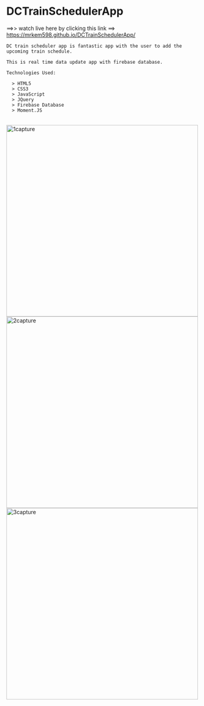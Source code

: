 # DCTrainSchedulerApp

==>> watch live here by clicking this link ==> https://mrkem598.github.io/DCTrainSchedulerApp/

    DC train scheduler app is fantastic app with the user to add the upcoming train schedule. 
    
    This is real time data update app with firebase database. 
    
    Technologies Used:
    
      > HTML5
      > CSS3
      > JavaScript
      > JQuery
      > Firebase Database
      > Moment.JS
    
<br>
<img width="500" alt="1capture" src="https://cloud.githubusercontent.com/assets/23619819/24508224/cc1d0f38-1530-11e7-9059-16da5b8c926b.PNG">
<img width="500" alt="2capture" src="https://cloud.githubusercontent.com/assets/23619819/24508229/cf8e3214-1530-11e7-8b32-e653a218a7c5.PNG">
<img width="500" alt="3capture" src="https://cloud.githubusercontent.com/assets/23619819/24508242/d4f8fc2a-1530-11e7-8c9c-645fb6c39cd2.PNG">


